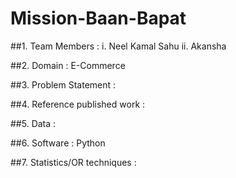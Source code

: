 # Mission-Baan-Bapat
##1. Team Members :
    i. Neel Kamal Sahu
    ii. Akansha
   
##2. Domain : E-Commerce

##3. Problem Statement :

##4. Reference published work :

##5. Data :

##6. Software : Python

##7. Statistics/OR techniques :
   
